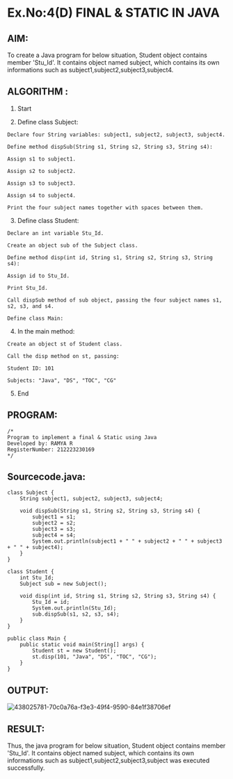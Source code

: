 # Ex.No:4(D) FINAL & STATIC IN JAVA

## AIM:
To create a Java program for below situation, Student object contains member 'Stu_Id'. It contains object named subject, which contains its own informations such as subject1,subject2,subject3,subject4.
 
## ALGORITHM :
 1.  Start

  2.  Define class Subject:

    Declare four String variables: subject1, subject2, subject3, subject4.

    Define method dispSub(String s1, String s2, String s3, String s4):

    Assign s1 to subject1.

    Assign s2 to subject2.

    Assign s3 to subject3.

    Assign s4 to subject4.

    Print the four subject names together with spaces between them.

   3. Define class Student:

    Declare an int variable Stu_Id.

    Create an object sub of the Subject class.

    Define method disp(int id, String s1, String s2, String s3, String s4):

    Assign id to Stu_Id.

    Print Stu_Id.

    Call dispSub method of sub object, passing the four subject names s1, s2, s3, and s4.

    Define class Main:

  4.  In the main method:

    Create an object st of Student class.

    Call the disp method on st, passing:

    Student ID: 101

    Subjects: "Java", "DS", "TOC", "CG"

   5. End


## PROGRAM:
 ```
/*
Program to implement a final & Static using Java
Developed by: RAMYA R
RegisterNumber: 212223230169 
*/
```

## Sourcecode.java:
```
class Subject {
    String subject1, subject2, subject3, subject4;

    void dispSub(String s1, String s2, String s3, String s4) {
        subject1 = s1;
        subject2 = s2;
        subject3 = s3;
        subject4 = s4;
        System.out.println(subject1 + " " + subject2 + " " + subject3 + " " + subject4);
    }
}

class Student {
    int Stu_Id;
    Subject sub = new Subject();

    void disp(int id, String s1, String s2, String s3, String s4) {
        Stu_Id = id;
        System.out.println(Stu_Id);
        sub.dispSub(s1, s2, s3, s4);
    }
}

public class Main {
    public static void main(String[] args) {
        Student st = new Student();
        st.disp(101, "Java", "DS", "TOC", "CG");
    }
}
```


## OUTPUT:

![438025781-70c0a76a-f3e3-49f4-9590-84e1f38706ef](https://github.com/user-attachments/assets/1cfcbdfa-9efa-455f-b0a1-7e3891f67dcc)


## RESULT:
Thus, the java program for below situation, Student object contains member 'Stu_Id'. It contains object named subject, which contains its own informations such as subject1,subject2,subject3,subject was executed successfully.
